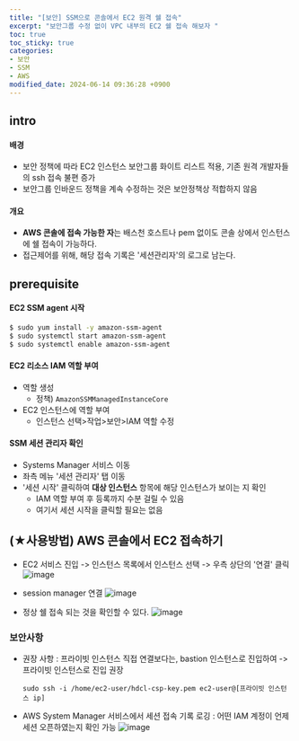 ```yaml
---
title: "[보안] SSM으로 콘솔에서 EC2 원격 쉘 접속"
excerpt: "보안그룹 수정 없이 VPC 내부의 EC2 쉘 접속 해보자 "
toc: true
toc_sticky: true
categories:
- 보안
- SSM
- AWS
modified_date: 2024-06-14 09:36:28 +0900
---
```


## intro 
#### 배경 
- 보안 정책에 따라 EC2 인스턴스 보안그룹 화이트 리스트 적용, 기존 원격 개발자들의 ssh 접속 불편 증가 
- 보안그룹 인바운드 정책을 계속 수정하는 것은 보안정책상 적합하지 않음 
#### 개요
- **AWS 콘솔에 접속 가능한 자**는 배스천 호스트나 pem 없이도 콘솔 상에서 인스턴스에 쉘 접속이 가능하다. 
- 접근제어를 위해, 해당 접속 기록은 '세션관리자'의 로그로 남는다.

## prerequisite 
#### EC2 SSM agent 시작 
```sh
$ sudo yum install -y amazon-ssm-agent
$ sudo systemctl start amazon-ssm-agent
$ sudo systemctl enable amazon-ssm-agent
```
#### EC2 리소스 IAM 역할 부여
- 역할 생성 
    - 정책) ```AmazonSSMManagedInstanceCore``` 
- EC2 인스턴스에 역할 부여 
    - 인스턴스 선택>작업>보안>IAM 역할 수정 
#### SSM 세션 관리자 확인 
- Systems Manager 서비스 이동 
- 좌측 메뉴 '세션 관리자' 탭 이동 
- '세션 시작' 클릭하여 **대상 인스턴스** 항목에 해당 인스턴스가 보이는 지 확인
    - IAM 역할 부여 후 등록까지 수분 걸릴 수 있음 
    - 여기서 세션 시작을 클릭할 필요는 없음 

## (★사용방법) AWS 콘솔에서 EC2 접속하기
- EC2 서비스 진입 -> 인스턴스 목록에서 인스턴스 선택 -> 우측 상단의 '연결' 클릭 
![image](https://github.com/user-attachments/assets/473a81b8-71e5-4d91-b3d0-0915ca0825f4)

- session manager 연결 
![image](https://github.com/user-attachments/assets/6b605b41-2568-4210-af0c-e0752d8f9568)

- 정상 쉘 접속 되는 것을 확인할 수 있다.
![image](https://github.com/user-attachments/assets/b4a0ae13-a39e-4e0f-b794-6e3768b03b75)


### 보안사항 
- 권장 사항 : 프라이빗 인스턴스 직접 연결보다는, bastion 인스턴스로 진입하여 -> 프라이빗 인스턴스로 진입 권장 
    ```
    sudo ssh -i /home/ec2-user/hdcl-csp-key.pem ec2-user@[프라이빗 인스턴스 ip]
    ```
- AWS System Manager 서비스에서 세션 접속 기록 로깅 : 어떤 IAM 계정이 언제 세션 오픈하였는지 확인 가능
![image](https://github.com/user-attachments/assets/0403c275-a3a1-48e8-ad60-3e9a2ca8e3f7)
